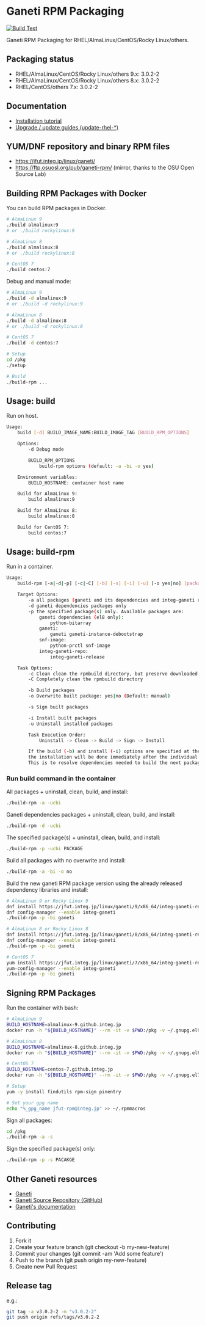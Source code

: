 # Ganeti RPM Packaging

[![Build Test](https://github.com/jfut/ganeti-rpm/workflows/Build%20Test/badge.svg?branch=master)](https://github.com/jfut/ganeti-rpm/actions?query=workflow%3A%22Build+Test%22)

Ganeti RPM Packaging for RHEL/AlmaLinux/CentOS/Rocky Linux/others.

## Packaging status

- RHEL/AlmaLinux/CentOS/Rocky Linux/others 9.x: 3.0.2-2
- RHEL/AlmaLinux/CentOS/Rocky Linux/others 8.x: 3.0.2-2
- RHEL/CentOS/others 7.x: 3.0.2-2

## Documentation

- [Installation tutorial](https://github.com/jfut/ganeti-rpm/blob/master/doc/install-rhel.md)
- [Upgrade / update guides (update-rhel-*)](https://github.com/jfut/ganeti-rpm/tree/master/doc)

## YUM/DNF repository and binary RPM files

- https://jfut.integ.jp/linux/ganeti/
- https://ftp.osuosl.org/pub/ganeti-rpm/ (mirror, thanks to the OSU Open Source Lab)

## Building RPM Packages with Docker

You can build RPM packages in Docker.

```bash
# AlmaLinux 9
./build almalinux:9
# or ./build rockylinux:9

# AlmaLinux 8
./build almalinux:8
# or ./build rockylinux:8

# CentOS 7
./build centos:7
```

Debug and manual mode:

```bash
# AlmaLinux 9
./build -d almalinux:9
# or ./build -d rockylinux:9

# AlmaLinux 8
./build -d almalinux:8
# or ./build -d rockylinux:8

# CentOS 7
./build -d centos:7

# Setup
cd /pkg
./setup

# Build
./build-rpm ...
```

## Usage: build

Run on host.

```bash
Usage:
    build [-d] BUILD_IMAGE_NAME:BUILD_IMAGE_TAG [BUILD_RPM_OPTIONS]

    Options:
        -d Debug mode

        BUILD_RPM_OPTIONS
            build-rpm options (default: -a -bi -o yes)

    Environment variables:
        BUILD_HOSTNAME: container host name

    Build for AlmaLinux 9:
        build almalinux:9

    Build for AlmaLinux 8:
        build almalinux:8

    Build for CentOS 7:
        build centos:7
```

## Usage: build-rpm

Run in a container.

```bash
Usage:
    build-rpm [-a|-d|-p] [-c|-C] [-b] [-s] [-i] [-u] [-o yes|no] [package...]

    Target Options:
        -a all packages (ganeti and its dependencies and integ-ganeti repo, snf-image)
        -d ganeti dependencies packages only
        -p the specified package(s) only. Available packages are:
            ganeti dependencies (el8 only):
                python-bitarray
            ganeti:
                ganeti ganeti-instance-debootstrap
            snf-image:
                python-prctl snf-image
            integ-ganeti-repo:
                integ-ganeti-release

    Task Options:
        -c Clean clean the rpmbuild directory, but preserve downloaded archives
        -C Completely clean the rpmbuild directory

        -b Build packages
        -o Overwrite built package: yes|no (Default: manual)

        -s Sign built packages

        -i Install built packages
        -u Uninstall installed packages

        Task Execution Order:
            Uninstall -> Clean -> Build -> Sign -> Install

        If the build (-b) and install (-i) options are specified at the same time,
        the installation will be done immediately after the individual packages are built.
        This is to resolve dependencies needed to build the next package.
```

### Run build command in the container

All packages + uninstall, clean, build, and install:

```bash
./build-rpm -a -ucbi
```

Ganeti dependencies packages + uninstall, clean, build, and install:

```bash
./build-rpm -d -ucbi
```

The specified package(s) + uninstall, clean, build, and install:

```bash
./build-rpm -p -ucbi PACKAGE
```

Build all packages with no overwrite and install:

```bash
./build-rpm -a -bi -o no
```

Build the new ganeti RPM package version using the already released dependency libraries and install:

```bash
# AlmaLinux 9 or Rocky Linux 9
dnf install https://jfut.integ.jp/linux/ganeti/9/x86_64/integ-ganeti-release-9-1.el9.noarch.rpm
dnf config-manager --enable integ-ganeti
./build-rpm -p -bi ganeti

# AlmaLinux 8 or Rocky Linux 8
dnf install https://jfut.integ.jp/linux/ganeti/8/x86_64/integ-ganeti-release-8-1.el8.noarch.rpm
dnf config-manager --enable integ-ganeti
./build-rpm -p -bi ganeti

# CentOS 7
yum install https://jfut.integ.jp/linux/ganeti/7/x86_64/integ-ganeti-release-7-3.el7.noarch.rpm
yum-config-manager --enable integ-ganeti
./build-rpm -p -bi ganeti
```

## Signing RPM Packages

Run the container with bash:

```bash
# AlmaLinux 9
BUILD_HOSTNAME=almalinux-9.github.integ.jp
docker run -h "${BUILD_HOSTNAME}" --rm -it -v $PWD:/pkg -v ~/.gnupg.el9:/root/.gnupg almalinux:9 bash

# AlmaLinux 8
BUILD_HOSTNAME=almalinux-8.github.integ.jp
docker run -h "${BUILD_HOSTNAME}" --rm -it -v $PWD:/pkg -v ~/.gnupg.el8:/root/.gnupg almalinux:8 bash

# CentOS 7
BUILD_HOSTNAME=centos-7.github.integ.jp
docker run -h "${BUILD_HOSTNAME}" --rm -it -v $PWD:/pkg -v ~/.gnupg.el7:/root/.gnupg centos:7 bash

# Setup
yum -y install findutils rpm-sign pinentry

# Set your gpg name
echo "%_gpg_name jfut-rpm@integ.jp" >> ~/.rpmmacros
```

Sign all packages:

```bash
cd /pkg
./build-rpm -a -s
```

Sign the specified package(s) only:

```bash
./build-rpm -p -s PACAKGE
```

## Other Ganeti resources

- [Ganeti](http://www.ganeti.org/)
- [Ganeti Source Repository (GitHub)](https://github.com/ganeti/ganeti)
- [Ganeti's documentation](http://docs.ganeti.org/ganeti/current/html/)

## Contributing

1. Fork it
2. Create your feature branch (git checkout -b my-new-feature)
3. Commit your changes (git commit -am 'Add some feature')
4. Push to the branch (git push origin my-new-feature)
5. Create new Pull Request

## Release tag

e.g.:

```bash
git tag -a v3.0.2-2 -m "v3.0.2-2"
git push origin refs/tags/v3.0.2-2
```
